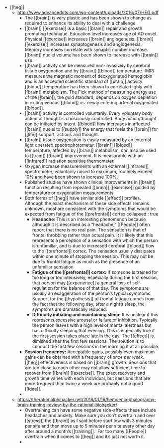 - [[heg]]
	- http://www.advancedots.com/wp-content/uploads/2016/07/HEG.pdf
		- The [[brain]] is very plastic and has been shown to change as required to
		  enhance its ability to deal with a challenge.
		- [[brain]] [[exercise]] is a basic [[brain]] repair and growth promoting technique.
		  Education level increases age of AD onset. Physical [[exercise]] increases [[brain]] angiogenesis. [[brain]] [[exercise]] increases synaptogenesis and angiogenesis. Memory increases correlate with synaptic number increase. [[brain]] nuclei volume has been shown to increase with [[brain]] use.
		- [[brain]] activity can be measured non-invasively by cerebral tissue oxygenation and by [[brain]] [[blood]] temperature. fMRI measures the magnetic moment of deoxygenated hemoglobin and is an accepted scientific standard of [[brain]] activity. [[blood]] temperature has been shown to correlate highly with [[brain]] metabolism. The Fick method of measuring energy use of the [[brain]], the gold standard, depends on oxygen depletion in exiting venous [[blood]] vs. newly entering arterial oxygenated [[blood]].
		- [[brain]] activity is controlled voluntarily. Every voluntary body action or thought is consciously controlled. Body action/thought can be initiated by intent. [[blood]] flow increases in affected [[brain]] nuclei to [[supply]] the energy that fuels the [[brain]] for [[life]] support, actions and thought.
		- [[brain]] tissue oxygenation is easily measured by an external light operated spectrophotometer. [[brain]] [[blood]] temperature, affected by [[brain]] metabolism, can also be used to [[train]] [[brain]] improvement. It is measurable with an [[infrared]] radiation sensitive thermometer.
		- Oxygen increase measurements with an external [[infrared]] spectrometer, voluntarily raised to maximum, routinely exceed 10% and have been shown to increase 100%.
		- Published studies have shown clinical improvements in [[brain]] function resulting from repeated [[brain]] [[exercise]] guided by temperature or oxygenation measurements.
		- Both forms of [[heg]] have similar side [[effect]] profiles. Although the exact mechanism of these side effects remains unknown, most are consistent with the symptoms that would be expected from fatigue of the [[prefrontal]] cortex
		  collapsed:: true
			- **Headache**: This is an interesting phenomenon because although it is described
			  as a “headache,” [[People]] often report that there is no real pain. The sensation is
			  that of frontal throbbing rather than actual pain. It is likely that this represents
			  a perception of a sensation with which the person is unfamiliar, and is due to
			  increased cerebral [[blood]] flow to the [[prefrontal]] cortex. The sensation usually dissipates within one minute of stopping the session. This may not be due to frontal
			  fatigue as much as the presence of an unfamiliar sensation
			- **Fatigue of the [[prefrontal]] cortex:** If someone is trained for too long or too intensively, especially during the first session, that person may [[experience]] a general loss of self-regulation for the balance of that day. The symptoms are usually an exaggeration of the person’s typical symptoms. Support for the [[hypothesis]] of frontal fatigue comes from the fact that the following day, after a night’s sleep, the symptoms are dramatically reduced.
			- **Difficulty initiating and maintaining sleep:** It is unclear if this represents excessive arousal or failure of inhibition. Typically the person leaves with a high level of mental alertness but has difficulty sleeping that evening. This is especially true if the first session takes place late in the day. The [[effect]] is dimished after the first few sessions. The solution is to conduct the first few sessions in the morning if at all possible.
		- **Session frequency:** Acceptable gains, possibly even maximum gains can be
		  obtained with a frequency of *once per week*. [[heg]] effectiveness is based on [[brain]]
		  growth. Sessions that are too close to each other may not allow sufficient time to
		  recover from [[brain]] [[exercise]]. The exact recovery and growth time varies with each
		  individual, but sessions that are more frequent than twice a week are probably not
		  a good [[idea]].
		-
	- https://therationalbiohacker.net/2019/01/16/hemoencephalography-brain-training-review-by-the-rational-biohacker/
		- Overtraining can have some negative side-affects these include headaches and anxiety. Make sure you don’t overtrain and over [[stress]] the [[brain]] as I said before start low with 3 minutes per site and then move up to 5 minutes per site every other day after around a month’s [[training]].  Far too many [[People]] overtrain when it comes to [[heg]] and it’s just not worth it.
		-